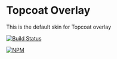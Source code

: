 Topcoat Overlay
===============

This is the default skin for Topcoat overlay

[![Build Status](https://travis-ci.org/topcoat/overlay.png?branch=master)](https://travis-ci.org/topcoat/overlay)

[![NPM](https://nodei.co/npm/topcoat-overlay.png)](https://nodei.co/npm/topcoat-overlay/)
